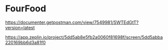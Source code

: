 # FourFood

https://documenter.getpostman.com/view/7549981/SWTEdGtT?version=latest

https://app.zeplin.io/project/5dd5ab8e5fb2a0060f81698f/screen/5dd5abba220169bb6d3a81f0
